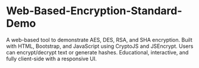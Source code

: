 # Web-Based-Encryption-Standard-Demo
A web-based tool to demonstrate AES, DES, RSA, and SHA encryption. Built with HTML, Bootstrap, and JavaScript using CryptoJS and JSEncrypt. Users can encrypt/decrypt text or generate hashes. Educational, interactive, and fully client-side with a responsive UI.
